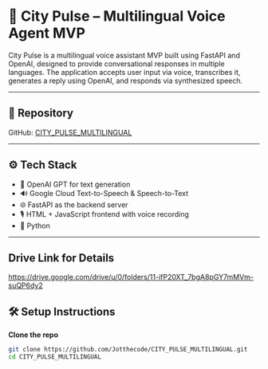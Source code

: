 # 🌆 City Pulse – Multilingual Voice Agent MVP

City Pulse is a multilingual voice assistant MVP built using FastAPI and OpenAI, designed to provide conversational responses in multiple languages. The application accepts user input via voice, transcribes it, generates a reply using OpenAI, and responds via synthesized speech.

---

## 🔗 Repository

GitHub: [CITY_PULSE_MULTILINGUAL](https://github.com/Jotthecode/CITY_PULSE_MULTILINGUAL)

---

## ⚙️ Tech Stack

- 🧠 OpenAI GPT for text generation
- 🔊 Google Cloud Text-to-Speech & Speech-to-Text
- 🌐 FastAPI as the backend server
- 🎙️ HTML + JavaScript frontend with voice recording
- 🐍 Python

---
## Drive Link for Details 
https://drive.google.com/drive/u/0/folders/11-ifP20XT_7bgA8pGY7mMVm-suQP6dy2

## 🛠️ Setup Instructions

**Clone the repo**
   ```bash
   git clone https://github.com/Jotthecode/CITY_PULSE_MULTILINGUAL.git
   cd CITY_PULSE_MULTILINGUAL

